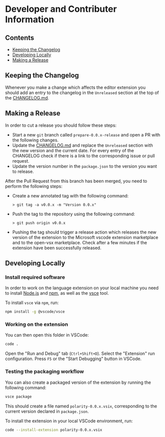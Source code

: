 # Developer and Contributer Information

## Contents

- [Keeping the Changelog](#keeping-the-changelog)
- [Developing Locally](#developing-locally)
- [Making a Release](#making-a-release)


## Keeping the Changelog

Whenever you make a change which affects the editor extension you should add an entry to the changelog in the `Unreleased` section at the top of the [CHANGELOG.md](./CHANGELOG.md).

## Making a Release

In order to cut a release you should follow these steps:

- Start a new `git` branch called `prepare-0.0.x-release` and open a PR with the following changes.
- Update the [CHANGELOG.md](CHANGELOG.md) and replace the `Unreleased` section with the new version and the current date.
For every entry of the CHANGELOG check if there is a link to the corresponding issue or pull request.
- Update the version number in the `package.json` to the version you want to release.

After the Pull Request from this branch has been merged, you need to perform the following steps:

- Create a new annotated tag with the following command:
  ```console
  > git tag -a v0.0.x -m "Version 0.0.x"
  ```
- Push the tag to the repository using the following command:
  ```
  > git push origin v0.0.x
  ```
- Pushing the tag should trigger a release action which releases the new version of the extension to the Microsoft vscode extension marketplace and to the open-vsx marketplace. Check after a few minutes if the extension have been successfully released.

## Developing Locally

### Install required software
In order to work on the language extension on your local machine you need to install [Node.js](https://nodejs.org/en/download) and [npm](https://www.npmjs.com/package/npm), as well as the [vsce](https://www.npmjs.com/package/vsce) tool.

To install `vsce` via `npm`, run:

```sh
npm install -g @vscode/vsce
```

### Working on the extension
You can then open this folder in VSCode:

```sh
code .
```

Open the "Run and Debug" tab (`Ctrl+Shift+D`).
Select the "Extension" run configuration.
Press `F5` or the "Start Debugging" button in VSCode.

### Testing the packaging workflow

You can also create a packaged version of the extension by running the
following command:

```sh
vsce package
```

This should create a file named `polarity-0.0.x.vsix`, corresponding to the current version declared in `package.json`.

To install the extension in your local VSCode environment, run:

```sh
code --install-extension polarity-0.0.x.vsix
```
